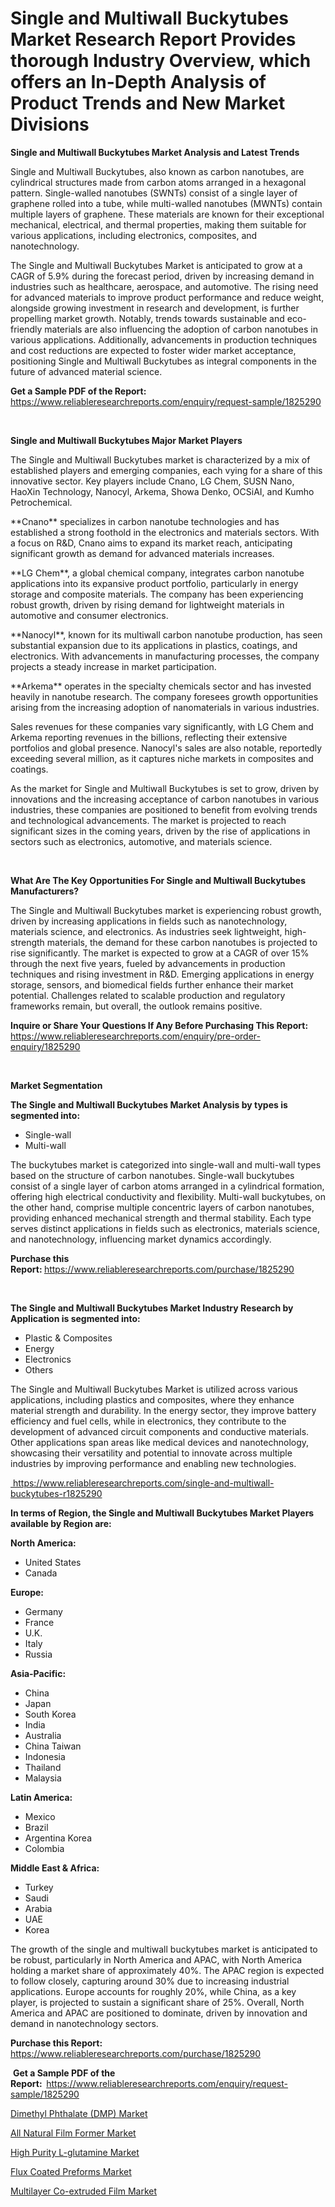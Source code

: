 <p><h1>Single and Multiwall Buckytubes Market Research Report Provides thorough Industry Overview, which offers an In-Depth Analysis of Product Trends and New Market Divisions</h1></p><p><strong>Single and Multiwall Buckytubes Market Analysis and Latest Trends</strong></p>
<p><p>Single and Multiwall Buckytubes, also known as carbon nanotubes, are cylindrical structures made from carbon atoms arranged in a hexagonal pattern. Single-walled nanotubes (SWNTs) consist of a single layer of graphene rolled into a tube, while multi-walled nanotubes (MWNTs) contain multiple layers of graphene. These materials are known for their exceptional mechanical, electrical, and thermal properties, making them suitable for various applications, including electronics, composites, and nanotechnology.</p><p>The Single and Multiwall Buckytubes Market is anticipated to grow at a CAGR of 5.9% during the forecast period, driven by increasing demand in industries such as healthcare, aerospace, and automotive. The rising need for advanced materials to improve product performance and reduce weight, alongside growing investment in research and development, is further propelling market growth. Notably, trends towards sustainable and eco-friendly materials are also influencing the adoption of carbon nanotubes in various applications. Additionally, advancements in production techniques and cost reductions are expected to foster wider market acceptance, positioning Single and Multiwall Buckytubes as integral components in the future of advanced material science.</p></p>
<p><strong>Get a Sample PDF of the Report:&nbsp;</strong> <a href="https://www.reliableresearchreports.com/enquiry/request-sample/1825290?utm_campaign=102&utm_medium=2&utm_source=Github&utm_content=ia&utm_term=03022025&utm_id=single-and-multiwall-buckytubes">https://www.reliableresearchreports.com/enquiry/request-sample/1825290</a></p>
<p>&nbsp;</p>
<p><strong>Single and Multiwall Buckytubes Major Market Players</strong></p>
<p><p>The Single and Multiwall Buckytubes market is characterized by a mix of established players and emerging companies, each vying for a share of this innovative sector. Key players include Cnano, LG Chem, SUSN Nano, HaoXin Technology, Nanocyl, Arkema, Showa Denko, OCSiAI, and Kumho Petrochemical.</p><p>**Cnano** specializes in carbon nanotube technologies and has established a strong foothold in the electronics and materials sectors. With a focus on R&D, Cnano aims to expand its market reach, anticipating significant growth as demand for advanced materials increases.</p><p>**LG Chem**, a global chemical company, integrates carbon nanotube applications into its expansive product portfolio, particularly in energy storage and composite materials. The company has been experiencing robust growth, driven by rising demand for lightweight materials in automotive and consumer electronics.</p><p>**Nanocyl**, known for its multiwall carbon nanotube production, has seen substantial expansion due to its applications in plastics, coatings, and electronics. With advancements in manufacturing processes, the company projects a steady increase in market participation.</p><p>**Arkema** operates in the specialty chemicals sector and has invested heavily in nanotube research. The company foresees growth opportunities arising from the increasing adoption of nanomaterials in various industries.</p><p>Sales revenues for these companies vary significantly, with LG Chem and Arkema reporting revenues in the billions, reflecting their extensive portfolios and global presence. Nanocyl's sales are also notable, reportedly exceeding several million, as it captures niche markets in composites and coatings.</p><p>As the market for Single and Multiwall Buckytubes is set to grow, driven by innovations and the increasing acceptance of carbon nanotubes in various industries, these companies are positioned to benefit from evolving trends and technological advancements. The market is projected to reach significant sizes in the coming years, driven by the rise of applications in sectors such as electronics, automotive, and materials science.</p></p>
<p>&nbsp;</p>
<p><strong>What Are The Key Opportunities For Single and Multiwall Buckytubes Manufacturers?</strong></p>
<p><p>The Single and Multiwall Buckytubes market is experiencing robust growth, driven by increasing applications in fields such as nanotechnology, materials science, and electronics. As industries seek lightweight, high-strength materials, the demand for these carbon nanotubes is projected to rise significantly. The market is expected to grow at a CAGR of over 15% through the next five years, fueled by advancements in production techniques and rising investment in R&D. Emerging applications in energy storage, sensors, and biomedical fields further enhance their market potential. Challenges related to scalable production and regulatory frameworks remain, but overall, the outlook remains positive.</p></p>
<p><strong>Inquire or Share Your Questions If Any Before Purchasing This Report:</strong> <a href="https://www.reliableresearchreports.com/enquiry/pre-order-enquiry/1825290?utm_campaign=102&utm_medium=2&utm_source=Github&utm_content=ia&utm_term=03022025&utm_id=single-and-multiwall-buckytubes">https://www.reliableresearchreports.com/enquiry/pre-order-enquiry/1825290</a></p>
<p>&nbsp;</p>
<p><strong>Market Segmentation</strong></p>
<p><strong>The Single and Multiwall Buckytubes Market Analysis by types is segmented into:</strong></p>
<p><ul><li>Single-wall</li><li>Multi-wall</li></ul></p>
<p><p>The buckytubes market is categorized into single-wall and multi-wall types based on the structure of carbon nanotubes. Single-wall buckytubes consist of a single layer of carbon atoms arranged in a cylindrical formation, offering high electrical conductivity and flexibility. Multi-wall buckytubes, on the other hand, comprise multiple concentric layers of carbon nanotubes, providing enhanced mechanical strength and thermal stability. Each type serves distinct applications in fields such as electronics, materials science, and nanotechnology, influencing market dynamics accordingly.</p></p>
<p><strong>Purchase this Report:&nbsp;</strong><a href="https://www.reliableresearchreports.com/purchase/1825290?utm_campaign=102&utm_medium=2&utm_source=Github&utm_content=ia&utm_term=03022025&utm_id=single-and-multiwall-buckytubes">https://www.reliableresearchreports.com/purchase/1825290</a></p>
<p>&nbsp;</p>
<p><strong>The Single and Multiwall Buckytubes Market Industry Research by Application is segmented into:</strong></p>
<p><ul><li>Plastic & Composites</li><li>Energy</li><li>Electronics</li><li>Others</li></ul></p>
<p><p>The Single and Multiwall Buckytubes Market is utilized across various applications, including plastics and composites, where they enhance material strength and durability. In the energy sector, they improve battery efficiency and fuel cells, while in electronics, they contribute to the development of advanced circuit components and conductive materials. Other applications span areas like medical devices and nanotechnology, showcasing their versatility and potential to innovate across multiple industries by improving performance and enabling new technologies.</p></p>
<p><a href="https://www.reliableresearchreports.com/single-and-multiwall-buckytubes-r1825290?utm_campaign=102&utm_medium=2&utm_source=Github&utm_content=ia&utm_term=03022025&utm_id=single-and-multiwall-buckytubes">&nbsp;https://www.reliableresearchreports.com/single-and-multiwall-buckytubes-r1825290</a></p>
<p><strong>In terms of Region, the Single and Multiwall Buckytubes Market Players available by Region are:</strong></p>
<p>
    <p> <strong> North America: </strong>
        <ul>
            <li>United States</li>
            <li>Canada</li>
        </ul>
        </p> 
    <p> <strong> Europe: </strong>
        <ul>
            <li>Germany</li>
            <li>France</li>
            <li>U.K.</li>
            <li>Italy</li>
            <li>Russia</li>
        </ul>
        </p> 
    <p> <strong> Asia-Pacific: </strong>
        <ul>
            <li>China</li>
            <li>Japan</li>
            <li>South Korea</li>
            <li>India</li>
            <li>Australia</li>
            <li>China Taiwan</li>
            <li>Indonesia</li>
            <li>Thailand</li>
            <li>Malaysia</li>
        </ul>
        </p> 
    <p> <strong> Latin America: </strong>
        <ul>
            <li>Mexico</li>
            <li>Brazil</li>
            <li>Argentina Korea</li>
            <li>Colombia</li>
        </ul>
        </p> 
    <p> <strong> Middle East & Africa: </strong>
        <ul>
            <li>Turkey</li>
            <li>Saudi</li>
            <li>Arabia</li>
            <li>UAE</li>
            <li>Korea</li>
        </ul>
    </p>
    </p>
<p><p>The growth of the single and multiwall buckytubes market is anticipated to be robust, particularly in North America and APAC, with North America holding a market share of approximately 40%. The APAC region is expected to follow closely, capturing around 30% due to increasing industrial applications. Europe accounts for roughly 20%, while China, as a key player, is projected to sustain a significant share of 25%. Overall, North America and APAC are positioned to dominate, driven by innovation and demand in nanotechnology sectors.</p></p>
<p><strong>Purchase this Report: </strong><a href="https://www.reliableresearchreports.com/purchase/1825290?utm_campaign=102&utm_medium=2&utm_source=Github&utm_content=ia&utm_term=03022025&utm_id=single-and-multiwall-buckytubes">https://www.reliableresearchreports.com/purchase/1825290</a></p>
<p>&nbsp;<strong>Get a Sample PDF of the Report:&nbsp;&nbsp;</strong><a href="https://www.reliableresearchreports.com/enquiry/request-sample/1825290?utm_campaign=102&utm_medium=2&utm_source=Github&utm_content=ia&utm_term=03022025&utm_id=single-and-multiwall-buckytubes">https://www.reliableresearchreports.com/enquiry/request-sample/1825290</a></p>
<p><strong></strong></p>
<p><p><a href="https://github.com/pearlinewhite4692/Market-Research-Report-List-1/blob/main/dimethyl-phthalate-dmp-market.md?utm_campaign=102&utm_medium=2&utm_source=Github&utm_content=ia&utm_term=03022025&utm_id=single-and-multiwall-buckytubes">Dimethyl Phthalate (DMP) Market</a></p><p><a href="https://github.com/pinzinyaah/Market-Research-Report-List-1/blob/main/all-natural-film-former-market.md?utm_campaign=102&utm_medium=2&utm_source=Github&utm_content=ia&utm_term=03022025&utm_id=single-and-multiwall-buckytubes">All Natural Film Former Market</a></p><p><a href="https://github.com/nafidurii/Market-Research-Report-List-1/blob/main/high-purity-l-glutamine-market.md?utm_campaign=102&utm_medium=2&utm_source=Github&utm_content=ia&utm_term=03022025&utm_id=single-and-multiwall-buckytubes">High Purity L-glutamine Market</a></p><p><a href="https://github.com/tumacaakesha78/Market-Research-Report-List-1/blob/main/flux-coated-preforms-market.md?utm_campaign=102&utm_medium=2&utm_source=Github&utm_content=ia&utm_term=03022025&utm_id=single-and-multiwall-buckytubes">Flux Coated Preforms Market</a></p><p><a href="https://github.com/dbichayison/Market-Research-Report-List-1/blob/main/multilayer-co-extruded-film-market.md?utm_campaign=102&utm_medium=2&utm_source=Github&utm_content=ia&utm_term=03022025&utm_id=single-and-multiwall-buckytubes">Multilayer Co-extruded Film Market</a></p></p>